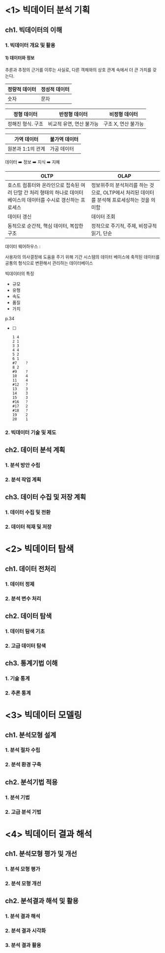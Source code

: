 # <1> 빅데이터 분석 기획

## ch1. 빅데이터의 이해

### 1. 빅데이터 개요 및 활용

#### 1) 데이터와 정보

   추론과 추정의 근거를 이루는 사실로, 다른 객체와의 상호 관계 속에서 더 큰 가치를 갖는다. 

| 정량적 데이터 | 정성적 데이터 |
| ------------- | ------------- |
| 숫자          | 문자          |

   

| 정형 데이터       | 반정형 데이터            | 비정형 데이터       |
| ----------------- | ------------------------ | ------------------- |
| 정해진 형식. 구조 | 비교적 유연, 연산 불가능 | 구조 X, 연산 불가능 |

   

| 가역 데이터       | 불가역 데이터 |
| ----------------- | ------------- |
| 원본과 1:1의 관계 | 가공 데이터   |

   

   데이터 :arrow_right: 정보 :arrow_right: 지식 :arrow_right: 지혜





| OLTP                                                         | OLAP                                                         |
| ------------------------------------------------------------ | ------------------------------------------------------------ |
| 호스트 컴퓨터와 온라인으로 접속된 여러 단말 간 처리 형태의 하나로 데이터 베이스의 데이터를 수시로 갱신하는 프로세스 | 정보위주의 분석처리를 하는 것으로, OLTP에서 처리된 데이터를 분석해 프로세싱하는 것을 의미함 |
| 데이터 갱신                                                  | 데이터 조회                                                  |
| 동적으로 순간적, 핵심 데이터, 복잡한 구조                    | 정적으로 주기적, 주제, 비정규적 읽기, 단순                   |





데이터 웨어하우스 :

사용자의 의사결정에 도움을 주기 위해 기간 시스템의 데이터 베이스에 축적된 데이터를 공통의 형식으로 변환해서 관리하는 데이터베이스





빅데이터의 특징

* 규모
* 유형
* 속도
* 품질
* 가치



p.34 

- [ ] ```
  1	4
  2	1
  3	3
  4	4
  5	2
  6	1
  #7	?
  8	2
  #9	?
  10	4
  11	4
  #12	?
  13	3
  14	3
  15	3
  #16	?
  #17	2
  #18	?
  19	2
  20	1
  ```



### 2. 빅데이터 기술 및 제도



## ch2. 데이터 분석 계획

### 1. 분석 방안 수립





### 2. 분석 작업 계획







## ch3. 데이터 수집 및 저장 계획



### 1. 데이터 수집 및 전환





### 2. 데이터 적재 및 저장







# <2> 빅데이터 탐색

## ch1. 데이터 전처리



### 1. 데이터 정제







### 2. 분석 변수 처리









## ch2. 데이터 탐색

### 1. 데이터 탐색 기초







### 2. 고급 데이터 탐색











## ch3. 통계기법 이해

### 1. 기술 통계







### 2. 추론 통계











# <3> 빅데이터 모델링

## ch1. 분석모형 설계

### 1. 분석 절차 수립





### 2. 분석 환경 구축







 ## ch2. 분석기법 적용

### 1. 분석 기법





### 2. 고급 분석 기법











# <4> 빅데이터 결과 해석

## ch1. 분석모형 평가 및 개선

### 1. 분석 모형 평가







### 2. 분석 모형 개선









## ch2. 분석결과 해석 및 활용

### 1. 분석 결과 해석





### 2. 분석 결과 시각화





### 3. 분석 결과 활용





